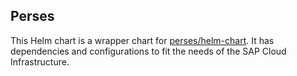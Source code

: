 Perses
------------------------------

This Helm chart is a wrapper chart for [perses/helm-chart](https://github.com/perses/helm-charts). It has dependencies and configurations to fit the needs of the SAP Cloud Infrastructure.